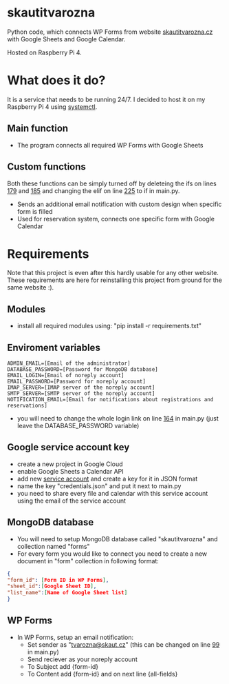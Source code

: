 # skautitvarozna

Python code, which connects WP Forms from website <a href="https://www.skautitvarozna.cz">skautitvarozna.cz</a> with Google Sheets and Google Calendar.

Hosted on Raspberry Pi 4. 


<h1>What does it do?</h1>
It is a service that needs to be running 24/7. I decided to host it on my Raspberry Pi 4 using <a href="https://www.digitalocean.com/community/tutorials/how-to-use-systemctl-to-manage-systemd-services-and-units">systemctl</a>.

<h2>Main function</h2>

- The program connects all required WP Forms with Google Sheets

<h2>Custom functions</h2>
Both these functions can be simply turned off by deleteing the ifs on lines <a href="https://github.com/NewtonWasTaken/skautitvarozna/blob/master/main.py#L179">179</a> and <a href="https://github.com/NewtonWasTaken/skautitvarozna/blob/master/main.py#L185">185</a> and changing the elif on line <a href="https://github.com/NewtonWasTaken/skautitvarozna/blob/master/main.py#L225">225</a> to if in main.py.

- Sends an additional email notification with custom design when specific form is filled
- Used for reservation system, connects one specific form with Google Calendar

<h1>Requirements</h1>
Note that this project is even after this hardly usable for any other website. These requirements are here for reinstalling this project from ground for the same website :).

<h2>Modules</h2>

- install all required modules using: "pip install -r requirements.txt"

<h2>Enviroment variables</h2>

```
ADMIN_EMAIL=[Email of the administrator]
DATABASE_PASSWORD=[Password for MongoDB database]
EMAIL_LOGIN=[Email of noreply account]
EMAIL_PASSWORD=[Password for noreply account]
IMAP_SERVER=[IMAP server of the noreply account]
SMTP_SERVER=[SMTP server of the noreply account]
NOTIFICATION_EMAIL=[Email for notifications about registrations and reservations]
```
- you will need to change the whole login link on line <a href="https://github.com/NewtonWasTaken/skautitvarozna/blob/master/main.py#L164">164</a> in main.py (just leave the DATABASE_PASSWORD variable)

<h2>Google service account key</h2>

- create a new project in Google Cloud
- enable Google Sheets a Calendar API
- add new <a target="_blank" href="https://cloud.google.com/iam/docs/service-account-overview">service account</a> and create a key for it in JSON format
- name the key "credentials.json" and put it next to main.py
- you need to share every file and calendar with this service account using the email of the service account

<h2>MongoDB database</h2>

- You will need to setup MongoDB database called "skautitvarozna" and collection named "forms"
- For every form you would like to connect you need to create a new document in "form" collection in following format:

```json
{
"form_id": [Form ID in WP Forms],
"sheet_id":[Google Sheet ID],
"list_name":[Name of Google Sheet list]
}
```

<h2>WP Forms</h2>

- In WP Forms, setup an email notification:
  - Set sender as "tvarozna@skaut.cz" (this can be changed on line <a href="https://github.com/NewtonWasTaken/skautitvarozna/blob/master/main.py#L99">99</a> in main.py)
  - Send reciever as your noreply account
  - To Subject add {form-id}
  - To Content add {form-id} and on next line {all-fields}


